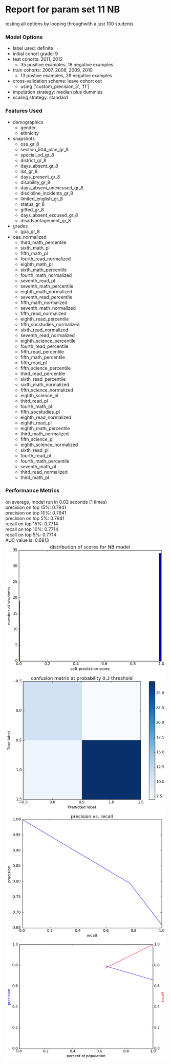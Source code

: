 # Report for param set 11 NB
testing all options by looping throughwith a just 100 students

### Model Options
* label used: definite
* initial cohort grade: 9
* test cohorts: 2011, 2012
	 * 35 positive examples, 18 negative examples
* train cohorts: 2007, 2008, 2009, 2010
	 * 13 postive examples, 28 negative examples
* cross-validation scheme: leave cohort out
	 * using ['custom_precision_5', 'f1']
* imputation strategy: median plus dummies
* scaling strategy: standard

### Features Used
* demographics
	 * gender
	 * ethnicity
* snapshots
	 * oss_gr_8
	 * section_504_plan_gr_8
	 * special_ed_gr_8
	 * district_gr_8
	 * days_absent_gr_8
	 * iss_gr_8
	 * days_present_gr_8
	 * disability_gr_8
	 * days_absent_unexcused_gr_8
	 * discipline_incidents_gr_8
	 * limited_english_gr_8
	 * status_gr_8
	 * gifted_gr_8
	 * days_absent_excused_gr_8
	 * disadvantagement_gr_8
* grades
	 * gpa_gr_8
* oaa_normalized
	 * third_math_percentile
	 * sixth_math_pl
	 * fifth_math_pl
	 * fourth_read_normalized
	 * eighth_math_pl
	 * sixth_math_percentile
	 * fourth_math_normalized
	 * seventh_read_pl
	 * seventh_math_percentile
	 * eighth_math_normalized
	 * seventh_read_percentile
	 * fifth_math_normalized
	 * seventh_math_normalized
	 * fifth_read_normalized
	 * eighth_read_percentile
	 * fifth_socstudies_normalized
	 * sixth_read_normalized
	 * seventh_read_normalized
	 * eighth_science_percentile
	 * fourth_read_percentile
	 * fifth_read_percentile
	 * fifth_math_percentile
	 * fifth_read_pl
	 * fifth_science_percentile
	 * third_read_percentile
	 * sixth_read_percentile
	 * sixth_math_normalized
	 * fifth_science_normalized
	 * eighth_science_pl
	 * third_read_pl
	 * fourth_math_pl
	 * fifth_socstudies_pl
	 * eighth_read_normalized
	 * eighth_read_pl
	 * eighth_math_percentile
	 * third_math_normalized
	 * fifth_science_pl
	 * eighth_science_normalized
	 * sixth_read_pl
	 * fourth_read_pl
	 * fourth_math_percentile
	 * seventh_math_pl
	 * third_read_normalized
	 * third_math_pl

### Performance Metrics
on average, model run in 0.02 seconds (1 times) <br/>precision on top 15%: 0.7941 <br/>precision on top 10%: 0.7941 <br/>precision on top 5%: 0.7941 <br/>recall on top 15%: 0.7714 <br/>recall on top 10%: 0.7714 <br/>recall on top 5%: 0.7714 <br/>AUC value is: 0.6913 <br/>![param_set_11_NB_score_dist.png](figs/param_set_11_NB_score_dist.png)
![param_set_11_NB_confusion_mat_0.3.png](figs/param_set_11_NB_confusion_mat_0.3.png)
![param_set_11_NB_pr_vs_threshold.png](figs/param_set_11_NB_pr_vs_threshold.png)
![param_set_11_NB_precision_recall_at_k.png](figs/param_set_11_NB_precision_recall_at_k.png)
